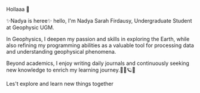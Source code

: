 Hollaaa 👋

✨Nadya is heree✨
hello, I'm Nadya Sarah Firdausy,
Undergraduate Student at Geophysic UGM.

In Geophysics, I deepen my passion and skills in exploring the Earth,
while also refining my programming abilities as a valuable tool for processing data and understanding geophysical phenomena.

Beyond academics, I enjoy writing daily journals and continuously seeking new knowledge to enrich my learning journey.🧚‍♀🪐📓

Les't explore and learn new things together
